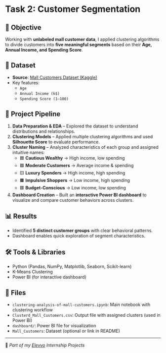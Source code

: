 # Task 2: Customer Segmentation

## 📌 Objective
Working with **unlabeled mall customer data**, I applied clustering algorithms to divide customers into **five meaningful segments** based on their **Age, Annual Income, and Spending Score**.

## 📂 Dataset
- **Source**: [Mall Customers Dataset (Kaggle)](https://www.kaggle.com/datasets/vjchoudhary7/customer-segmentation-tutorial-in-python)  
- Key features:  
  - `Age`  
  - `Annual Income (k$)`  
  - `Spending Score (1–100)`

## 🔄 Project Pipeline
1. **Data Preparation & EDA** – Explored the dataset to understand distributions and relationships.  
2. **Clustering Models** – Applied multiple clustering algorithms and used **Silhouette Score** to evaluate performance.  
3. **Cluster Naming** – Analyzed characteristics of each group and assigned intuitive names:  
   - 🟦 **Cautious Wealthy** → High income, low spending  
   - 🟩 **Moderate Customers** → Average income & spending  
   - 🟨 **Luxury Spenders** → High income, high spending  
   - 🟧 **Impulsive Shoppers** → Low income, high spending  
   - 🟥 **Budget-Conscious** → Low income, low spending  
4. **Dashboard Creation** – Built an **interactive Power BI dashboard** to visualize and compare customer behaviors across clusters.  

## 📊 Results
- Identified **5 distinct customer groups** with clear behavioral patterns.  
- Dashboard enables quick exploration of segment characteristics.  

## 🛠️ Tools & Libraries
- Python (Pandas, NumPy, Matplotlib, Seaborn, Scikit-learn)  
- K-Means Clustering  
- Power BI (for interactive dashboard)  

## 📎 Files
- `clustering-analysis-of-mall-customers.ipynb`: Main notebook with clustering workflow  
- `Clusterd_Mall_Customers.csv`: Output file with assigned clusters (used in Power BI)  
- `dashboard/`: Power BI file for visualization  
- `Mall_Customers`: Dataset (optional or link in README)  
---
🔗 *Part of my [Elevvo](https://elevvo.tech/) Internship Projects*
